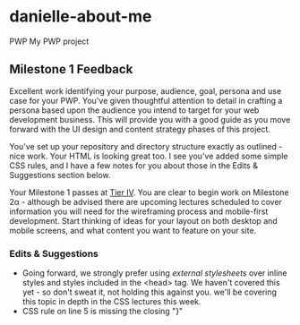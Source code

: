 # danielle-about-me
PWP
My PWP project

## Milestone 1 Feedback
Excellent work identifying your purpose, audience, goal, persona and use case for your PWP. You've given thoughtful attention to detail in crafting a persona based upon the audience you intend to target for your web development business. This will provide you with a good guide as you move forward with the UI design and content strategy phases of this project.

You've set up your repository and directory structure exactly as outlined - nice work. Your HTML is looking great too. I see you've added some simple CSS rules, and I have a few notes for you about those in the Edits &amp; Suggestions section below.

Your Milestone 1 passes at [Tier IV](https://bootcamp-coders.cnm.edu/projects/personal/rubric/). You are clear to begin work on Milestone 2&alpha; - although be advised there are upcoming lectures scheduled to cover information you will need for the wireframing process and mobile-first development. Start thinking of ideas for your layout on both desktop and mobile screens, and what content you want to feature on your site.

### Edits &amp; Suggestions
- Going forward, we strongly prefer using _external stylesheets_ over inline styles and styles included in the &lt;head&gt; tag. We haven't covered this yet - so don't sweat it, not holding this against you. we'll be covering this topic in depth in the CSS lectures this week.
- CSS rule on line 5 is missing the closing "}"
